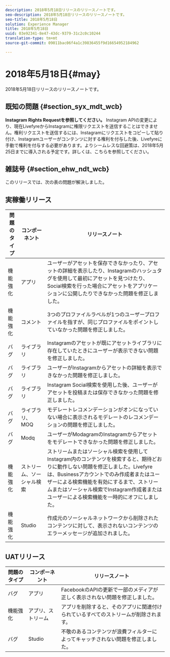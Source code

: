 ```yaml
---
description: 2018年5月18日リリースのリリースノートです。
seo-description: 2018年5月18日リリースのリリースノートです。
seo-title: 2018年5月18日
solution: Experience Manager
title: 2018年5月18日
uuid: 03e92341-8e47-43dc-9379-31c2c0c10244
translation-type: tm+mt
source-git-commit: 09011bac06f4a1c39836455f9d16654952184962

---
```



# 2018年5月18日{#may}

2018年5月18日リリースのリリースノートです。

## 既知の問題 {#section_syx_mdt_wcb}

**Instagram Rights Requestを参照してください。** Instagram APIの変更により、現在LivefyreからInstagramに権限リクエストを送信することはできません。権利リクエストを送信するには、Instagramにリクエストをコピーして貼り付け、Instagramユーザーがコンテンツに対する権利を付与した後、Livefyreに手動で権利を付与する必要があります。よりシームレスな回避策は、2018年5月25日までに導入される予定です。[](/help/using/c-anouncements.md#c_anouncements)詳しくは、こちらを参照してください。

## 雑誌号 {#section_ehw_ndt_wcb}

このリリースでは、次の表の問題が解決しました。

## 実稼働リリース

| **問題のタイプ** | **コンポーネント** | **リリースノート** |
|---|---|---|
| 機能強化 | アプリ | ユーザーがアセットを保存できなかったり、アセットの詳細を表示したり、Instagramのハッシュタグを使用して最初にアセットを見つけたり、Social検索を行った場合にアセットをアプリケーションに公開したりできなかった問題を修正しました。 |
| 機能強化 | コメント | 3つのプロファイルラベルが1つのユーザープロファイルを指すが、同じプロファイルをポイントしていなかった問題を修正しました。 |
| バグ | ライブラリ | Instagramのアセットが既にアセットライブラリに存在していたときにユーザーが表示できない問題を修正しました。 |
| バグ | ライブラリ | ユーザーがInstagramからアセットの詳細を表示できなかった問題を修正しました。 |
| バグ | ライブラリ | Instagram Social検索を使用した後、ユーザーがアセットを投稿または保存できなかった問題を修正しました。 |
| バグ | ライブラリ、MOQ | モデレートレコメンデーションがオンになっていない場合に表示されるモデレートのレコメンデーションの問題を修正しました。 |
| バグ | Modq | ユーザーがModagramのInstagramからアセットをモデレートできなかった問題を修正しました。 |
| 機能強化 | ストリーム、ソーシャル検索 | ストリームまたはソーシャル検索を使用してInstagram内のコンテンツを検索すると、期待どおりに動作しない問題を修正しました。Livefyreは、Businessアカウントでのみ作成者またはユーザーによる検索機能を有効にするまで、ストリームまたはソーシャル検索でInstagram作成者またはユーザーによる検索機能を一時的にオフにしました。 |
| 機能強化 | Studio | 作成元のソーシャルネットワークから削除されたコンテンツに対して、表示されないコンテンツのエラーメッセージが追加されました。 |

## UATリリース

| **問題のタイプ** | **コンポーネント** | **リリースノート** |
|---|---|---|
| バグ | アプリ | FacebookのAPIの更新で一部のメディアが正しく表示されない問題を修正しました。 |
| 機能強化 | アプリ、ストリーム | アプリを削除すると、そのアプリに関連付けられているすべてのストリームが削除されます。 |
| バグ | Studio | 不敬のあるコンテンツが浪費フィルターによってキャッチされない問題を修正しました。 |

